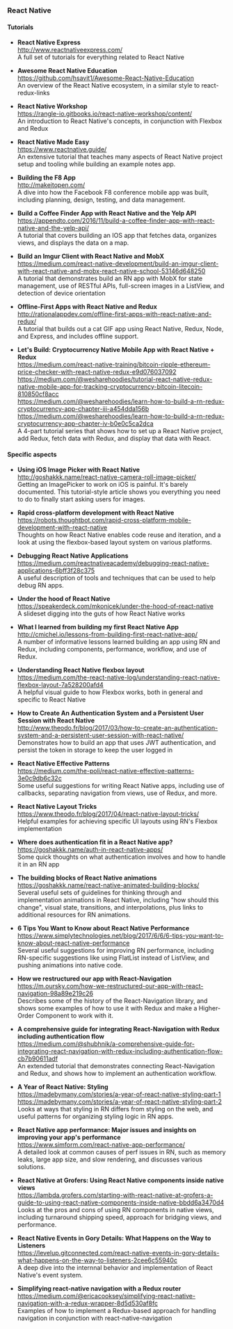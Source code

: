### React Native


#### Tutorials

- **React Native Express**  
  http://www.reactnativeexpress.com/  
  A full set of tutorials for everything related to React Native

- **Awesome React Native Education**  
  https://github.com/hsavit1/Awesome-React-Native-Education  
  An overview of the React Native ecosystem, in a similar style to react-redux-links
  
- **React Native Workshop**  
  https://rangle-io.gitbooks.io/react-native-workshop/content/  
  An introduction to React Native's concepts, in conjunction with Flexbox and Redux
  
- **React Native Made Easy**  
  https://www.reactnative.guide/  
  An extensive tutorial that teaches many aspects of React Native project setup and tooling while building an example notes app.
  
- **Building the F8 App**  
  http://makeitopen.com/  
  A dive into how the Facebook F8 conference mobile app was built, including planning, design, testing, and data management.
  
- **Build a Coffee Finder App with React Native and the Yelp API**  
  https://appendto.com/2016/11/build-a-coffee-finder-app-with-react-native-and-the-yelp-api/  
  A tutorial that covers building an IOS app that fetches data, organizes views, and displays the data on a map.

- **Build an Imgur Client with React Native and MobX**  
  https://medium.com/react-native-development/build-an-imgur-client-with-react-native-and-mobx-react-native-school-53146d648250  
  A tutorial that demonstrates build an RN app with MobX for state management, use of RESTful APIs, full-screen images in a ListView, and detection of device orientation
  
- **Offline-First Apps with React Native and Redux**  
  http://rationalappdev.com/offline-first-apps-with-react-native-and-redux/  
  A tutorial that builds out a cat GIF app using React Native, Redux, Node, and Express, and includes offline support.
  
- **Let's Build: Cryptocurrency Native Mobile App with React Native + Redux**  
  https://medium.com/react-native-training/bitcoin-ripple-ethereum-price-checker-with-react-native-redux-e9d076037092  
  https://medium.com/@wesharehoodies/tutorial-react-native-redux-native-mobile-app-for-tracking-cryptocurrency-bitcoin-litecoin-810850cf8acc  
  https://medium.com/@wesharehoodies/learn-how-to-build-a-rn-redux-cryptocurrency-app-chapter-iii-a454dda156b  
  https://medium.com/@wesharehoodies/learn-how-to-build-a-rn-redux-cryptocurrency-app-chapter-iv-b0e0c5ca2dca  
  A 4-part tutorial series that shows how to set up a React Native project, add Redux, fetch data with Redux, and display that data with React.

  
  
#### Specific aspects

- **Using iOS Image Picker with React Native**  
  http://goshakkk.name/react-native-camera-roll-image-picker/  
  Getting an ImagePicker to work on iOS is painful. It's barely documented. This tutorial-style article shows you everything you need to do to finally start asking users for images.

- **Rapid cross-platform development with React Native**  
  https://robots.thoughtbot.com/rapid-cross-platform-mobile-development-with-react-native  
  Thoughts on how React Native enables code reuse and iteration, and a look at using the flexbox-based layout system on various platforms.
  
- **Debugging React Native Applications**  
  https://medium.com/reactnativeacademy/debugging-react-native-applications-6bff3f28c375  
  A useful description of tools and techniques that can be used to help debug RN apps.
  
- **Under the hood of React Native**  
  https://speakerdeck.com/mkonicek/under-the-hood-of-react-native  
  A slideset digging into the guts of how React Native works
  
- **What I learned from building my first React Native App**  
  http://cmichel.io/lessons-from-building-first-react-native-app/  
  A number of informative lessons learned building an app using RN and Redux, including components, performance, workflow, and use of Redux.
  
- **Understanding React Native flexbox layout**  
  https://medium.com/the-react-native-log/understanding-react-native-flexbox-layout-7a528200afd4  
  A helpful visual guide to how Flexbox works, both in general and specific to React Native
  
- **How to Create An Authentication System and a Persistent User Session with React Native**  
  http://www.theodo.fr/blog/2017/03/how-to-create-an-authentication-system-and-a-persistent-user-session-with-react-native/  
  Demonstrates how to build an app that uses JWT authentication, and persist the token in storage to keep the user logged in
  
- **React Native Effective Patterns**  
  https://medium.com/the-poli/react-native-effective-patterns-3e0c9db6c32c  
  Some useful suggestions for writing React Native apps, including use of callbacks, separating navigation from views, use of Redux, and more.
  
- **React Native Layout Tricks**  
  https://www.theodo.fr/blog/2017/04/react-native-layout-tricks/  
  Helpful examples for achieving specific UI layouts using RN's Flexbox implementation
  
- **Where does authentication fit in a React Native app?**  
  https://goshakkk.name/auth-in-react-native-apps/  
  Some quick thoughts on what authentication involves and how to handle it in an RN app
  
- **The building blocks of React Native animations**  
  https://goshakkk.name/react-native-animated-building-blocks/  
  Several useful sets of guidelines for thinking through and implementation animations in React Native, including "how should this change", visual state, transitions, and interpolations, plus links to additional resources for RN animations.
  
- **6 Tips You Want to Know about React Native Performance**  
  https://www.simplytechnologies.net/blog/2017/6/6/6-tips-you-want-to-know-about-react-native-performance  
  Several useful suggestions for improving RN performance, including RN-specific suggestions like using FlatList instead of ListView, and pushing animations into native code.
  
- **How we restructured our app with React-Navigation**  
  https://m.oursky.com/how-we-restructured-our-app-with-react-navigation-98a89e219c26  
  Describes some of the history of the React-Navigation library, and shows some examples of how to use it with Redux and make a Higher-Order Component to work with it.
  
- **A comprehensive guide for integrating React-Navigation with Redux including authentication flow**  
  https://medium.com/@shubhnik/a-comprehensive-guide-for-integrating-react-navigation-with-redux-including-authentication-flow-cb7b90611adf  
  An extended tutorial that demonstrates connecting React-Navigation and Redux, and shows how to implement an authentication workflow.
  
- **A Year of React Native: Styling**  
  https://madebymany.com/stories/a-year-of-react-native-styling-part-1  
  https://madebymany.com/stories/a-year-of-react-native-styling-part-2  
  Looks at ways that styling in RN differs from styling on the web, and useful patterns for organizing styling logic in RN apps.
  
- **React Native app performance: Major issues and insights on improving your app's performance**  
  https://www.simform.com/react-native-app-performance/  
  A detailed look at common causes of perf issues in RN, such as memory leaks, large app size, and slow rendering, and discusses various solutions.
  
- **React Native at Grofers: Using React Native components inside native views**  
  https://lambda.grofers.com/starting-with-react-native-at-grofers-a-guide-to-using-react-native-components-inside-native-bbdd6a3470d4  
  Looks at the pros and cons of using RN components in native views, including turnaround shipping speed, approach for bridging views, and performance.
  
- **React Native Events in Gory Details: What Happens on the Way to Listeners**  
  https://levelup.gitconnected.com/react-native-events-in-gory-details-what-happens-on-the-way-to-listeners-2cee6c55940c  
  A deep dive into the internnal behavior and implementation of React Native's event system.
  
- **Simplifying react-native navigation with a Redux router**  
  https://medium.com/@ericacooksey/simplifying-react-native-navigation-with-a-redux-wrapper-8d5d530af8fc  
  Examples of how to implement a Redux-based approach for handling navigation in conjunction with react-native-navigation